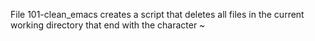 File 101-clean_emacs creates a script that deletes all files in the current working directory that end with the character ~
